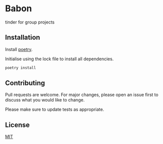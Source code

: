 # Babon

tinder for group projects

## Installation

Install [poetry](https://python-poetry.org/docs/).

Initialise using the lock file to install all dependencies.

```bash
poetry install
```

## Contributing
Pull requests are welcome. For major changes, please open an issue first to discuss what you would like to change.

Please make sure to update tests as appropriate.

## License
[MIT](https://choosealicense.com/licenses/mit/)
